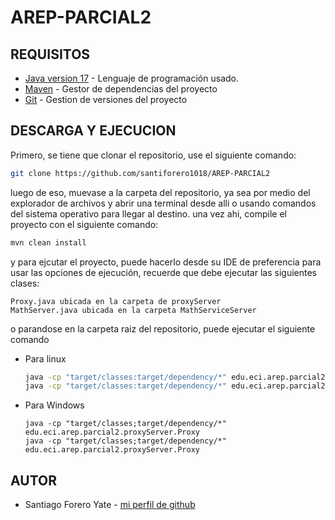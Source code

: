 # AREP-PARCIAL2

## REQUISITOS
* [Java version 17](https://www.oracle.com/co/java/technologies/downloads/) - Lenguaje de programación usado.
* [Maven](https://maven.apache.org/download.cgi) - Gestor de dependencias del proyecto
* [Git](https://git-scm.com/downloads) - Gestion de versiones del proyecto

## DESCARGA Y EJECUCION

Primero, se tiene que clonar el repositorio, use el siguiente comando:

```bash
git clone https://github.com/santiforero1018/AREP-PARCIAL2
```

luego de eso, muevase a la carpeta del repositorio, ya sea por medio del explorador de archivos y abrir una terminal desde alli o usando comandos del sistema operativo para llegar al destino. una vez ahi, compile el proyecto con el siguiente comando:

```bash
mvn clean install
```

y para ejcutar el proyecto, puede hacerlo desde su IDE de preferencia para usar las opciones de ejecución, recuerde que debe ejecutar las siguientes clases:

```
Proxy.java ubicada en la carpeta de proxyServer
MathServer.java ubicada en la carpeta MathServiceServer
```

o parandose en la carpeta raiz del repositorio, puede ejecutar el siguiente comando

- Para linux
  ```bash
  java -cp "target/classes:target/dependency/*" edu.eci.arep.parcial2.proxyServer.Proxy
  java -cp "target/classes:target/dependency/*" edu.eci.arep.parcial2.MathServiceServer.MathServer
  
  ```
- Para Windows
  ```
  java -cp "target/classes;target/dependency/*" edu.eci.arep.parcial2.proxyServer.Proxy
  java -cp "target/classes;target/dependency/*" edu.eci.arep.parcial2.proxyServer.Proxy
  ```


## AUTOR
- Santiago Forero Yate - [mi perfil de github](https://github.com/santiforero1018)
